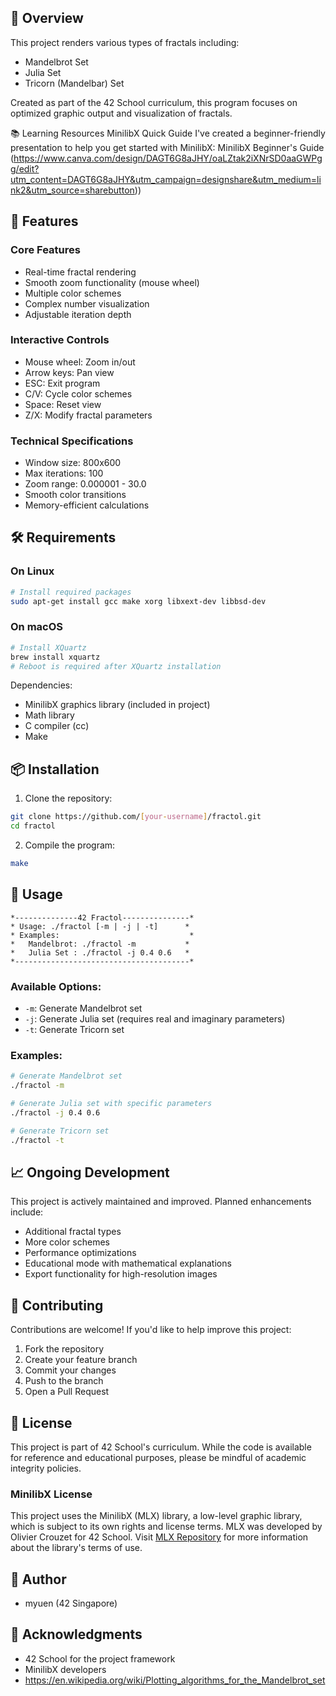 ## 🎯 Overview

This project renders various types of fractals including:
- Mandelbrot Set
- Julia Set
- Tricorn (Mandelbar) Set

Created as part of the 42 School curriculum, this program focuses on optimized graphic output and visualization of fractals.

📚 Learning Resources
MinilibX Quick Guide
I've created a beginner-friendly presentation to help you get started with MinilibX:
MinilibX Beginner's Guide (https://www.canva.com/design/DAGT6G8aJHY/oaLZtak2iXNrSD0aaGWPgg/edit?utm_content=DAGT6G8aJHY&utm_campaign=designshare&utm_medium=link2&utm_source=sharebutton))

## 🌟 Features

### Core Features
- Real-time fractal rendering
- Smooth zoom functionality (mouse wheel)
- Multiple color schemes
- Complex number visualization
- Adjustable iteration depth

### Interactive Controls
- Mouse wheel: Zoom in/out
- Arrow keys: Pan view
- ESC: Exit program
- C/V: Cycle color schemes
- Space: Reset view
- Z/X: Modify fractal parameters

### Technical Specifications
- Window size: 800x600
- Max iterations: 100
- Zoom range: 0.000001 - 30.0
- Smooth color transitions
- Memory-efficient calculations

## 🛠️ Requirements

### On Linux
```bash
# Install required packages
sudo apt-get install gcc make xorg libxext-dev libbsd-dev
```

### On macOS
```bash
# Install XQuartz
brew install xquartz
# Reboot is required after XQuartz installation
```

Dependencies:
- MinilibX graphics library (included in project)
- Math library
- C compiler (cc)
- Make

## 📦 Installation

1. Clone the repository:
```bash
git clone https://github.com/[your-username]/fractol.git
cd fractol
```

2. Compile the program:
```bash
make
```

## 🚀 Usage

```
*--------------42 Fractol---------------*
* Usage: ./fractol [-m | -j | -t]      *
* Examples:                             *
*   Mandelbrot: ./fractol -m           *
*   Julia Set : ./fractol -j 0.4 0.6   *
*---------------------------------------*
```

### Available Options:
- `-m`: Generate Mandelbrot set
- `-j`: Generate Julia set (requires real and imaginary parameters)
- `-t`: Generate Tricorn set

### Examples:
```bash
# Generate Mandelbrot set
./fractol -m

# Generate Julia set with specific parameters
./fractol -j 0.4 0.6

# Generate Tricorn set
./fractol -t
```

## 📈 Ongoing Development

This project is actively maintained and improved. Planned enhancements include:
- Additional fractal types
- More color schemes
- Performance optimizations
- Educational mode with mathematical explanations
- Export functionality for high-resolution images

## 🤝 Contributing

Contributions are welcome! If you'd like to help improve this project:
1. Fork the repository
2. Create your feature branch
3. Commit your changes
4. Push to the branch
5. Open a Pull Request

## 📝 License

This project is part of 42 School's curriculum. While the code is available for reference and educational purposes, please be mindful of academic integrity policies.

### MinilibX License
This project uses the MinilibX (MLX) library, a low-level graphic library, which is subject to its own rights and license terms. MLX was developed by Olivier Crouzet for 42 School. Visit [MLX Repository](https://github.com/42Paris/minilibx-linux) for more information about the library's terms of use.

## 👤 Author

- myuen (42 Singapore)

## 🙏 Acknowledgments

- 42 School for the project framework
- MinilibX developers
- https://en.wikipedia.org/wiki/Plotting_algorithms_for_the_Mandelbrot_set
